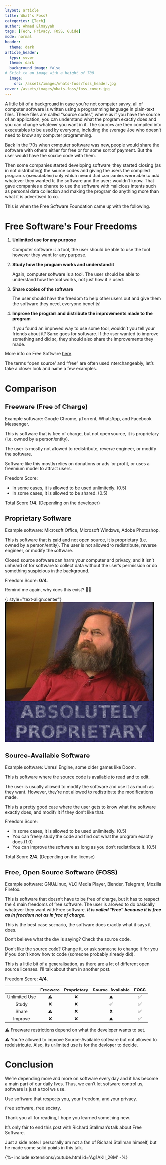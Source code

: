 ```yaml
---
layout: article
title: What's Foss?
categories: [Tech]
author: Ahmed Elmayyah
tags: [Tech, Privacy, FOSS, Guide]
mode: normal 
header:
  theme: dark
article_header:
  type: cover 
  theme: dark
  background_image: false
# Stick to an image with a height of 700
  image:
    src: /assets/images/whats-foss/foss_header.jpg
cover: /assets/images/whats-foss/foss_cover.jpg
---
```


A little bit of a background in case you’re not computer savvy, all of computer software is written using a programming language in plain-text files. These files are called “source codes”, where as if you have the source of an application, you can understand what the program exactly does and you can change whatever you want in it. The sources are then compiled into executables to be used by everyone, including the average Joe who doesn’t need to know any computer programming.

<!--more-->

Back in the ’70s when computer software was new, people would share the software with others either for free or for some sort of payment. But the user would have the source code with them.

Then some companies started developing software, they started closing (as in not distributing) the source codes and giving the users the compiled programs (executables) only which meant that companies were able to add whatever they wanted to the software and the users wouldn’t know. That gave companies a chance to use the software with malicious intents such as personal data collection and making the program do anything more than what it is advertised to do.

This is when the Free Software Foundation came up with the following.

# Free Software's Four Freedoms
1. **Unlimited use for any purpose**

    Computer software is a tool, the user should be able to use the tool however they want for any purpose.

2. **Study how the program works and understand it**

    Again, computer software is a tool. The user should be able to understand how the tool works, not just how it is used.

3. **Share copies of the software**

    The user should have the freedom to help other users out and give them the software they need, everyone benefits!

4. **Improve the program and distribute the improvements made to the program**

    If you found an improved way to use some tool, wouldn’t you tell your friends about it? Same goes for software. If the user wanted to improve something and did so, they should also share the improvements they made.

More info on Free Software [here](https://fsfe.org/about/basics/freesoftware.en.html).

The terms “open source” and “free” are often used interchangeably, let’s take a closer look and name a few examples.


# Comparison

## Freeware (Free of Charge)

Example software: Google Chrome, μTorrent, WhatsApp, and Facebook Messenger.

This is software that is free of charge, but not open source, it is proprietary (i.e. owned by a person/entity).

The user is mostly not allowed to redistribute, reverse engineer, or modify the software.

Software like this mostly relies on donations or ads for profit, or uses a freemium model to attract users.

Freedom Score:
- In some cases, it is allowed to be used unlimitedly. (0.5)
- In some cases, it is allowed to be shared. (0.5)

Total Score **1/4**. (Depending on the developer)


## Proprietary Software

Example software: Microsoft Office, Microsoft Windows, Adobe Photoshop.

This is software that is paid and not open source, it is proprietary (i.e. owned by a person/entity). The user is not allowed to redistribute, reverse engineer, or modify the software.

Closed source software can harm your computer and privacy, and it isn’t unheard of for software to collect data without the user’s permission or do something suspicious in the background.

Freedom Score: **0/4**.

Remind me again, why does this exist? 💸💸

{: style="text-align:center"}
![angry_stallman](/assets/images/whats-foss/angry_stallman.jpg)

## Source-Available Software

Example software: Unreal Engine, some older games like Doom.

This is software where the source code is available to read and to edit.

The user is usually allowed to modify the software and use it as much as they want. However, they’re not allowed to redistribute the modifications made.

This is a pretty good case where the user gets to know what the software exactly does, and modify it if they don’t like that.

Freedom Score:
- In some cases, it is allowed to be used unlimitedly. (0.5)
- You can freely study the code and find out what the program exactly does.(1.0)
- You can improve the software as long as you don’t redistribute it. (0.5)

Total Score **2/4**. (Depending on the license)

## Free, Open Source Software (FOSS)

Example software: GNU/Linux, VLC Media Player, Blender, Telegram, Mozilla Firefox.

This is software that doesn’t have to be free of charge, but it has to respect the 4 main freedoms of free software. The user is allowed to do basically whatever they want with Free software.
**_It is called “Free” because it is free as in freedom not as in free of charge._**

This is the best case scenario, the software does exactly what it says it does.

Don’t believe what the dev is saying? Check the source code.

Don’t like the source code? Change it, or ask someone to change it for you if you don’t know how to code (someone probably already did).

This is a little bit of a generalisation, as there are a lot of different open source licenses. I’ll talk about them in another post.

Freedom Score: **4/4**.


|               | Freeware | Proprietary | Source-Available | FOSS |
|:-------------:|:--------:|:-----------:|:----------------:|:----:|
| Unlimited Use |     ⚠️    |      ❌      |         ⚠️        |   ✅  |
|     Study     |     ❌    |      ❌      |         ✅        |   ✅  |
|     Share     |     ⚠️    |      ❌      |         ❌        |   ✅  |
|    Improve    |     ❌    |      ❌      |         ⚠️        |   ✅  |

⚠️ Freeware restrictions depend on what the developer wants to set.

⚠️ You're allowed to improve Source-Available software but not allowed to redeistricute. Also, its unlimited use is for the devloper to decide.

# Conclusion

We’re depending more and more on software every day and it has become a main part of our daily lives. Thus, we can’t let software control us, software is just a tool we use.

Use software that respects you, your freedom, and your privacy.

Free software, free society.

Thank you all for reading, I hope you learned something new.

It’s only fair to end this post with Richard Stallman’s talk about Free Software.

Just a side note: I personally am not a fan of Richard Stallman himself, but he made some solid points in this talk.

<div>{%- include extensions/youtube.html id='Ag1AKIl_2GM' -%}</div>

